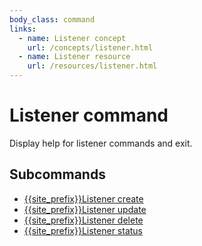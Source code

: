 ```yaml
---
body_class: command
links:
  - name: Listener concept
    url: /concepts/listener.html
  - name: Listener resource
    url: /resources/listener.html
---
```


# Listener command

<section>

Display help for listener commands and exit.

</section>

<section>

## Subcommands

- [{{site_prefix}}Listener create](/commands/listener-create.html)
- [{{site_prefix}}Listener update](/commands/listener-update.html)
- [{{site_prefix}}Listener delete](/commands/listener-delete.html)
- [{{site_prefix}}Listener status](/commands/listener-status.html)
</section>
